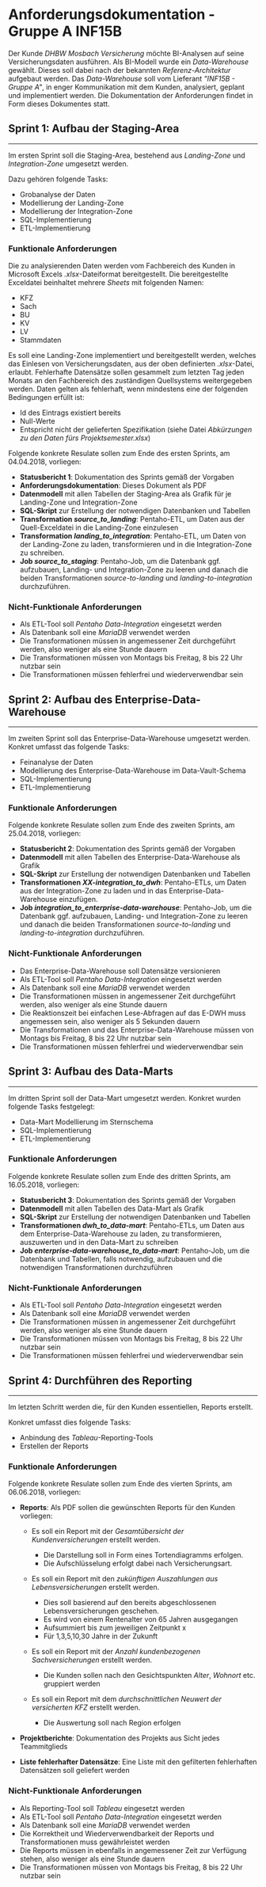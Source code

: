 # Anforderungsdokumentation - Gruppe A INF15B

Der Kunde *DHBW Mosbach Versicherung* möchte BI-Analysen auf seine Versicherungsdaten ausführen.
Als BI-Modell wurde ein *Data-Warehouse* gewählt.
Dieses soll dabei nach der bekannten *Referenz-Architektur* aufgebaut werden.
Das *Data-Warehouse* soll vom Lieferant *"INF15B - Gruppe A"*, in enger Kommunikation mit dem Kunden, analysiert, geplant und implementiert werden.
Die Dokumentation der Anforderungen findet in Form dieses Dokumentes statt.

## Sprint 1: Aufbau der Staging-Area
---

Im ersten Sprint soll die Staging-Area, bestehend aus *Landing-Zone* und *Integration-Zone*  umgesetzt werden.

Dazu gehören folgende Tasks:

  * Grobanalyse der Daten
  * Modellierung der Landing-Zone
  * Modellierung der Integration-Zone
  * SQL-Implementierung
  * ETL-Implementierung


### Funktionale Anforderungen

Die zu analysierenden Daten werden vom Fachbereich des Kunden in Microsoft Excels *.xlsx*-Dateiformat bereitgestellt. Die bereitgestellte Exceldatei beinhaltet mehrere *Sheets* mit folgenden Namen:
 * KFZ
 * Sach
 * BU
 * KV
 * LV
 * Stammdaten

Es soll eine Landing-Zone implementiert und bereitgestellt werden, welches das Einlesen von Versicherungsdaten, aus der oben definierten *.xlsx*-Datei, erlaubt.
Fehlerhafte Datensätze sollen gesammelt zum letzten Tag jeden Monats an den Fachbereich des zuständigen Quellsystems weitergegeben werden. Daten gelten als fehlerhaft, wenn mindestens eine der folgenden Bedingungen erfüllt ist:
  * Id des Eintrags existiert bereits
  * Null-Werte
  * Entspricht nicht der gelieferten Spezifikation (siehe Datei *Abkürzungen zu den Daten fürs Projektsemester.xlsx*)

Folgende konkrete Resulate sollen zum Ende des ersten Sprints, am 04.04.2018, vorliegen:

  * __Statusbericht 1__: Dokumentation des Sprints gemäß der Vorgaben
  * __Anforderungsdokumentation__: Dieses Dokument als PDF
  * __Datenmodell__ mit allen Tabellen der Staging-Area als Grafik für je Landing-Zone und Integration-Zone
  * __SQL-Skript__ zur Erstellung der notwendigen Datenbanken und Tabellen
  * __Transformation *source_to_landing*__: Pentaho-ETL, um Daten aus der Quell-Exceldatei in die Landing-Zone einzulesen  
  * __Transformation *landing_to_integration*__: Pentaho-ETL, um Daten von der Landing-Zone zu laden, transformieren und in die Integration-Zone zu schreiben.
  * __Job *source_to_staging*__: Pentaho-Job, um die Datenbank ggf. aufzubauen, Landing- und Integration-Zone zu leeren und danach die beiden Transformationen *source-to-landing* und *landing-to-integration* durchzuführen.

### Nicht-Funktionale Anforderungen

* Als ETL-Tool soll *Pentaho Data-Integration* eingesetzt werden
* Als Datenbank soll eine *MariaDB* verwendet werden
* Die Transformationen müssen in angemessener Zeit durchgeführt werden, also weniger als eine Stunde dauern
* Die Transformationen müssen von Montags bis Freitag, 8 bis 22 Uhr nutzbar sein
* Die Transformationen müssen fehlerfrei und wiederverwendbar sein

## Sprint 2: Aufbau des Enterprise-Data-Warehouse
---

Im zweiten Sprint soll das Enterprise-Data-Warehouse umgesetzt werden.
Konkret umfasst das folgende Tasks:

* Feinanalyse der Daten
* Modellierung des Enterprise-Data-Warehouse im Data-Vault-Schema
* SQL-Implementierung 
* ETL-Implementierung

### Funktionale Anforderungen

Folgende konkrete Resulate sollen zum Ende des zweiten Sprints, am 25.04.2018, vorliegen:

* __Statusbericht 2__: Dokumentation des Sprints gemäß der Vorgaben
* __Datenmodell__ mit allen Tabellen des Enterprise-Data-Warehouse als Grafik
* __SQL-Skript__ zur Erstellung der notwendigen Datenbanken und Tabellen
* __Transformationen *XX-integration_to_dwh*__: Pentaho-ETLs, um Daten aus der Integration-Zone zu laden und in das Enterprise-Data-Warehouse einzufügen.
* __Job *integration_to_enterprise-data-warehouse*__: Pentaho-Job, um die Datenbank ggf. aufzubauen, Landing- und Integration-Zone zu leeren und danach die beiden Transformationen *source-to-landing* und *landing-to-integration* durchzuführen.

### Nicht-Funktionale Anforderungen

* Das Enterprise-Data-Warehouse soll Datensätze versionieren
* Als ETL-Tool soll *Pentaho Data-Integration* eingesetzt werden
* Als Datenbank soll eine *MariaDB* verwendet werden
* Die Transformationen müssen in angemessener Zeit durchgeführt werden, also weniger als eine Stunde dauern
* Die Reaktionszeit bei einfachen Lese-Abfragen auf das E-DWH muss angemessen sein, also weniger als 5 Sekunden dauern
* Die Transformationen und das Enterprise-Data-Warehouse müssen von Montags bis Freitag, 8 bis 22 Uhr nutzbar sein
* Die Transformationen müssen fehlerfrei und wiederverwendbar sein


## Sprint 3: Aufbau des Data-Marts
---

Im dritten Sprint soll der Data-Mart umgesetzt werden. 
Konkret wurden folgende Tasks festgelegt:

* Data-Mart Modellierung im Sternschema
* SQL-Implementierung 
* ETL-Implementierung

### Funktionale Anforderungen

Folgende konkrete Resulate sollen zum Ende des dritten Sprints, am 16.05.2018, vorliegen:

* __Statusbericht 3__: Dokumentation des Sprints gemäß der Vorgaben
* __Datenmodell__ mit allen Tabellen des Data-Mart als Grafik
* __SQL-Skript__ zur Erstellung der notwendigen Datenbanken und Tabellen
* __Transformationen *dwh_to_data-mart*__: Pentaho-ETLs, um Daten aus dem Enterprise-Data-Warehouse zu laden, zu transformieren, auszuwerten und in den Data-Mart zu schreiben
* __Job *enterprise-data-warehouse_to_data-mart*__: Pentaho-Job, um die Datenbank und Tabellen, falls notwendig, aufzubauen und die notwendigen Transformationen durchzuführen

### Nicht-Funktionale Anforderungen

* Als ETL-Tool soll *Pentaho Data-Integration* eingesetzt werden
* Als Datenbank soll eine *MariaDB* verwendet werden
* Die Transformationen müssen in angemessener Zeit durchgeführt werden, also weniger als eine Stunde dauern
* Die Transformationen müssen von Montags bis Freitag, 8 bis 22 Uhr nutzbar sein
* Die Transformationen müssen fehlerfrei und wiederverwendbar sein

## Sprint 4: Durchführen des Reporting
---

Im letzten Schritt werden die, für den Kunden essentiellen, Reports erstellt. 

Konkret umfasst dies folgende Tasks:

* Anbindung des *Tableau*-Reporting-Tools 
* Erstellen der Reports

### Funktionale Anforderungen


Folgende konkrete Resulate sollen zum Ende des vierten Sprints, am 06.06.2018, vorliegen:

* __Reports__: Als PDF sollen die gewünschten Reports für den Kunden vorliegen:
  * Es soll ein Report mit der *Gesamtübersicht der Kundenversicherungen* erstellt werden.
    * Die Darstellung soll in Form eines Tortendiagramms erfolgen.
    * Die Aufschlüsselung erfolgt dabei nach Versicherungsart.
    
  * Es soll ein Report mit den *zukünftigen Auszahlungen aus Lebensversicherungen* erstellt werden.
    * Dies soll basierend auf den bereits abgeschlossenen Lebensversicherungen geschehen.
    * Es wird von einem Rentenalter von 65 Jahren ausgegangen
    * Aufsummiert bis zum jeweiligen Zeitpunkt x
    * Für 1,3,5,10,30 Jahre in der Zukunft

  * Es soll ein Report mit der *Anzahl kundenbezogenen Sachversicherungen* erstellt werden.
    * Die Kunden sollen nach den Gesichtspunkten  *Alter*, *Wohnort* etc. gruppiert werden

  * Es soll ein Report mit dem *durchschnittlichen Neuwert der versicherten KFZ* erstellt werden.
    * Die Auswertung soll nach Region erfolgen 

* __Projektberichte__: Dokumentation des Projekts aus Sicht jedes Teammitglieds
* __Liste fehlerhafter Datensätze__: Eine Liste mit den gefilterten fehlerhaften Datensätzen soll geliefert werden

### Nicht-Funktionale Anforderungen

* Als Reporting-Tool soll *Tableau* eingesetzt werden
* Als ETL-Tool soll *Pentaho Data-Integration* eingesetzt werden
* Als Datenbank soll eine *MariaDB* verwendet werden
* Die Korrektheit und Wiederverwendbarkeit der Reports und Transformationen muss gewährleistet werden
* Die Reports müssen in ebenfalls in angemessener Zeit zur Verfügung stehen, also weniger als eine Stunde dauern
* Die Transformationen müssen von Montags bis Freitag, 8 bis 22 Uhr nutzbar sein